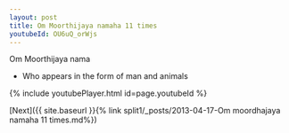 ```yaml
---
layout: post
title: Om Moorthijaya namaha 11 times
youtubeId: OU6uQ_orWjs
---
```

 
 
Om Moorthijaya nama 
 
 -  Who appears in the form of man and animals 
 
  
 
  
 
 
 
 
 
 


{% include youtubePlayer.html id=page.youtubeId %}
 
[Next]({{ site.baseurl }}{% link  split1/_posts/2013-04-17-Om moordhajaya namaha 11 times.md%})
 
